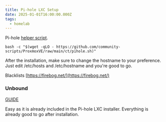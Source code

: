 ```yaml
---
title: Pi-hole LXC Setup
date: 2025-01-01T16:00:00.000Z
tags:
  - homelab
---
```


Pi-hole [helper script](https://community-scripts.github.io/ProxmoxVE/scripts?id=pihole).

```shell
bash -c "$(wget -qLO - https://github.com/community-scripts/ProxmoxVE/raw/main/ct/pihole.sh)"
```

After the installation, make sure to change the hostname to your preference. Just edit /etc/hosts and /etc/hostname and you're good to go.

Blacklists [https://firebog.net/](https://firebog.net/)

### Unbound

[GUIDE](https://docs.pi-hole.net/guides/dns/unbound/?h=unbound)

Easy as it is already included in the Pi-hole LXC installer. Everything is already good to go after installation.
